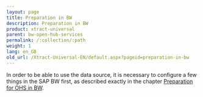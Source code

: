 ```yaml
---
layout: page
title: Preparation in BW
description: Preparation in BW
product: xtract-universal
parent: bw-open-hub-services
permalink: /:collection/:path
weight: 1
lang: en_GB
old_url: /Xtract-Universal-EN/default.aspx?pageid=preparation-in-bw
---
```


In order to be able to use the data source, it is necessary to configure a few things in the SAP BW first, as described exactly in the chapter [Preparation for OHS in BW]().